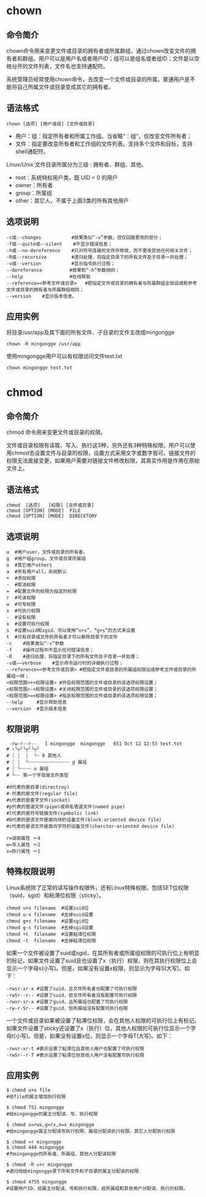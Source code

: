 # chown

## 命令简介

chown命令用来变更文件或目录的拥有者或所属群组，通过chown改变文件的拥有者和群组。用户可以是用户名或者用户ID；组可以是组名或者组ID；文件是以空格分开的文件列表，文件名也支持通配符。

系统管理员经常使用chown命令，去改变一个文件或目录的所属。普通用户是不能将自己所属文件或目录变成其它的拥有者。

## 语法格式

```
chown [选项] [用户或组] [文件或目录]
```

- 用户：组：指定所有者和所属工作组。当省略“：组”，仅改变文件所有者；
- 文件：指定要改变所有者和工作组的文件列表。支持多个文件和目标，支持shell通配符。

Linux/Unix 文件目录所属分为三级 : 拥有者、群组、其他。

- root：系统特权用户类，既 UID = 0 的用户
- owner：所有者
- group：所属组
- other：其它人，不属于上面3类的所有其他用户

## 选项说明

```
-c或--changes           #效果类似“-v”参数，但仅回报更改的部分；
-f或--quite或—-silent    #不显示错误信息；
-h或--no-dereference    #只对符号连接的文件作修改，而不更改其他任何相关文件；
-R或--recursive         #递归处理，将指定目录下的所有文件及子目录一并处理；
-v或--version           #显示指令执行过程；
--dereference          #效果和“-h”参数相同；
--help                 #在线帮助
--reference=<参考文件或目录>   #把指定文件或目录的拥有者与所属群组全部设成和参考文件或目录的拥有者与所属群组相同；
--version    #显示版本信息。
```

## 应用实例

将目录/usr/app及其下面的所有文件、子目录的文件主改成mingongge

```
chown -R mingongge /usr/app
```

使用mingongge用户可以有权限访问文件test.txt

```
chown mingongge test.txt
```



# chmod

## 命令简介

chmod 命令用来变更文件或目录的权限。

文件或目录权限有读取、写入、执行这3种，另外还有3种特殊权限。用户可以使用chmod去设置文件与目录的权限，设置方式采用文字或数字皆可。链接文件的权限无法直接变更，如果用户需要对链接文件修改权限，其真实作用是作用在原始文件上。

## 语法格式

```
chmod  [选项]   [权限] [文件或目录]
chmod [OPTION] [MODE]  FILE
chmod [OPTION] [MODE]  DIRECETORY
```

## 选项说明

```
u  #用户user，文件或目录的所有者。
g  #用户组group，文件或目录所属组
o  #其它用户others
a  #所有用户all，系统默认
+  #添加权限
-  #取消权限
=  #配置文件的权限为指定的权限
r  #可读权限
w  #可写权限
x  #可执行权限
-  #没有权限
x  #设置可执行权限
s  #设置suid和sgid，可以使用“u+s”，“g+s”的方式来设置
t  #只有目录或文件的所有者才可以删除目录下的文件
-c    #效果类似“-v”参数
-f    #操作过程中不显示任何错误信息；
-R    #递归处理，将指定目录下的所有文件及子目录一并处理；
-v或——verbose    #显示命令运行时的详细执行过程；
--reference=<参考文件或目录> #把指定文件或目录的所属组权限设成参考文件或目录的所属组一样；
<权限范围>+<权限设置> #开启权限范围的文件或目录的该选项权限设置；
<权限范围>-<权限设置> #关闭权限范围的文件或目录的该选项权限设置；
<权限范围>=<权限设置> #指定权限范围的文件或目录的该选项权限设置；
--help     #显示帮助信息
--version  #显示版本信息
```

## 权限说明

```
 -rw-r--r--   1 mingongge  mingongge   651 Oct 12 12:53 test.txt
# ↑╰┬╯╰┬╯╰┬╯
# ┆ ┆  ┆  ╰┈ 0 其他人
# ┆ ┆  ╰┈┈┈┈┈┈┈┈┈┈┈┈┈┈┈ g 属组
# ┆ ╰┈┈┈┈ u 属组
# ╰┈┈ 第一个字母是文件类型   

#d代表的是目录(directroy)
#-代表的是文件(regular file)
#s代表的是套字文件(socket)
#p代表的管道文件(pipe)或命名管道文件(named pipe)
#l代表的是符号链接文件(symbolic link)
#b代表的是该文件是面向块的设备文件(block-oriented device file)
#c代表的是该文件是面向字符的设备文件(charcter-oriented device file)

r=读取属性 ＝4
w=写入属性 ＝2
x=执行属性 ＝1
```

## 特殊权限说明

Linux系统除了正常的读写操作权限外，还有Linux特殊权限。包括SET位权限（suid，sgid）和粘滞位权限（sticky）。

```
chmod u+s filename  #设置suid位
chmod u-s filename  #去掉suid设置
chmod g+s filename  #设置sgid位
chmod g-s filename  #去掉sgid设置
chmod +t  filename  #设置粘滞位权限
chmod -t  filename  #去掉粘滞位权限
```

如果一个文件被设置了suid或sgid，在其所有者或所属组权限的可执行位上有明显的标记，如果文件设置了suid且也设置了x（执行）权限，则在其执行权限位上会显示一个字母s(小写)。但是，如果没有设置x权限，则显示为字母S(大写)。如下：

```
-rwsr-xr-x #设置了suid，且文件所有者也配置了可执行权限
-rwSr--r-- #设置了suid，但文件所有者没有配置可执行权限
-rwxr-sr-x #设置了guid，且所属组也配置了可执行权限
-rw-r-Sr-- #设置了guid，但所属组没有配置可执行权限
```

一个文件或目录如果被设置了粘滞位权限，会在其他人权限的可执行位上有标记。如果文件设置了sticky还设置了x（执行）位，其他人权限的可执行位显示一个字母t(小写)。但是，如果没有设置x位，则显示一个字母T(大写)。如下：

```
-rwsr-xr-t #表示设置了粘滞位且其他人用户也配置了可执行权限
-rwSr--r-T #表示设置了粘滞位但其他人用户没有配置可执行权限
```

## 应用实例

```
$ chmod u+x file      
#给file的属主增加执行权限

$ chmod 751 mingongge     
#给mingongge的属主分配读、写、执行权限

$ chmod u=rwx,g=rx,o=x mingongge      
#给mingongge属主分配读写执行权限，属组分配读执行权限，其它人分配执行权限

$ chmod =r mingongge    
$ chmod 444 mingongge   
#为mingongge的所有者、所属组、其他人分配读权限
                
$ chmod -R u+r mingongge           
#递归地给mingongge录下所有文件和子目录的属主分配读的权限

$ chmod 4755 mingongge                           
#设置用户ID，给属主分配读、写和执行权限，给所属组和其他用户分配读、执行的权限。
```